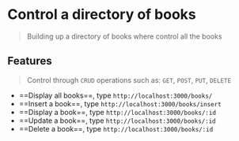 # Control a directory of books
> Building up a directory of books where control all the books

## Features
> Control through `CRUD` operations such as: `GET`, `POST`, `PUT`, `DELETE`
* ==Display all books==, type `http://localhost:3000/books/`
* ==Insert a book==, type `http://localhost:3000/books/insert`
* ==Display a  book==, type `http://localhost:3000/books/:id`
* ==Update a book==, type `http://localhost:3000/books/:id`
* ==Delete a book==, type `http://localhost:3000/books/:id`